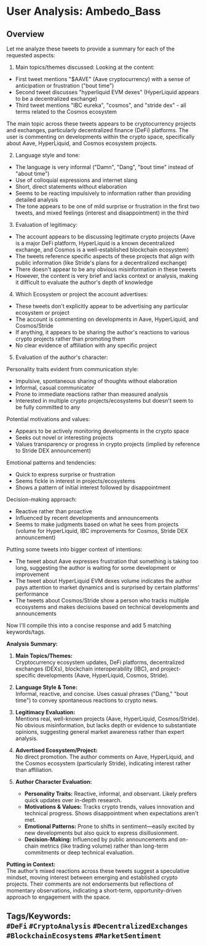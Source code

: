 # User Analysis: Ambedo_Bass

## Overview

<think>
Let me analyze these tweets to provide a summary for each of the requested aspects:

1. Main topics/themes discussed:
Looking at the content:
- First tweet mentions "$AAVE" (Aave cryptocurrency) with a sense of anticipation or frustration ("bout time")
- Second tweet discusses "hyperliquid EVM dexes" (HyperLiquid appears to be a decentralized exchange)
- Third tweet mentions "IBC eureka", "cosmos", and "stride dex" - all terms related to the Cosmos ecosystem

The main topic across these tweets appears to be cryptocurrency projects and exchanges, particularly decentralized finance (DeFi) platforms. The user is commenting on developments within the crypto space, specifically about Aave, HyperLiquid, and Cosmos ecosystem projects.

2. Language style and tone:
- The language is very informal ("Damn", "Dang", "bout time" instead of "about time")
- Use of colloquial expressions and internet slang
- Short, direct statements without elaboration
- Seems to be reacting impulsively to information rather than providing detailed analysis
- The tone appears to be one of mild surprise or frustration in the first two tweets, and mixed feelings (interest and disappointment) in the third

3. Evaluation of legitimacy:
- The account appears to be discussing legitimate crypto projects (Aave is a major DeFi platform, HyperLiquid is a known decentralized exchange, and Cosmos is a well-established blockchain ecosystem)
- The tweets reference specific aspects of these projects that align with public information (like Stride's plans for a decentralized exchange)
- There doesn't appear to be any obvious misinformation in these tweets
- However, the content is very brief and lacks context or analysis, making it difficult to evaluate the author's depth of knowledge

4. Which Ecosystem or project the account advertises:
- These tweets don't explicitly appear to be advertising any particular ecosystem or project
- The account is commenting on developments in Aave, HyperLiquid, and Cosmos/Stride
- If anything, it appears to be sharing the author's reactions to various crypto projects rather than promoting them
- No clear evidence of affiliation with any specific project

5. Evaluation of the author's character:

Personality traits evident from communication style:
- Impulsive, spontaneous sharing of thoughts without elaboration
- Informal, casual communicator
- Prone to immediate reactions rather than measured analysis
- Interested in multiple crypto projects/ecosystems but doesn't seem to be fully committed to any

Potential motivations and values:
- Appears to be actively monitoring developments in the crypto space
- Seeks out novel or interesting projects
- Values transparency or progress in crypto projects (implied by reference to Stride DEX announcement)

Emotional patterns and tendencies:
- Quick to express surprise or frustration
- Seems fickle in interest in projects/ecosystems
- Shows a pattern of initial interest followed by disappointment

Decision-making approach:
- Reactive rather than proactive
- Influenced by recent developments and announcements
- Seems to make judgments based on what he sees from projects (volume for HyperLiquid, IBC improvements for Cosmos, Stride DEX announcement)

Putting some tweets into bigger context of intentions:
- The tweet about Aave expresses frustration that something is taking too long, suggesting the author is waiting for some development or improvement
- The tweet about HyperLiquid EVM dexes volume indicates the author pays attention to market dynamics and is surprised by certain platforms' performance
- The tweets about Cosmos/Stride show a person who tracks multiple ecosystems and makes decisions based on technical developments and announcements

Now I'll compile this into a concise response and add 5 matching keywords/tags.
</think>

**Analysis Summary:**

1. **Main Topics/Themes:**  
   Cryptocurrency ecosystem updates, DeFi platforms, decentralized exchanges (DEXs), blockchain interoperability (IBC), and project-specific developments (Aave, HyperLiquid, Cosmos, Stride).

2. **Language Style & Tone:**  
   Informal, reactive, and concise. Uses casual phrases ("Dang," "bout time") to convey spontaneous reactions to crypto news.

3. **Legitimacy Evaluation:**  
   Mentions real, well-known projects (Aave, HyperLiquid, Cosmos/Stride). No obvious misinformation, but lacks depth or evidence to substantiate opinions, suggesting general market awareness rather than expert analysis.

4. **Advertised Ecosystem/Project:**  
   No direct promotion. The author comments on Aave, HyperLiquid, and the Cosmos ecosystem (particularly Stride), indicating interest rather than affiliation.

5. **Author Character Evaluation:**  
   - **Personality Traits:** Reactive, informal, and observant. Likely prefers quick updates over in-depth research.  
   - **Motivations & Values:** Tracks crypto trends, values innovation and technical progress. Shows disappointment when expectations aren't met.  
   - **Emotional Patterns:** Prone to shifts in sentiment—easily excited by new developments but also quick to express disillusionment.  
   - **Decision-Making:** Influenced by public announcements and on-chain metrics (like trading volume) rather than long-term commitments or deep technical evaluation.

**Putting in Context:**  
The author’s mixed reactions across these tweets suggest a speculative mindset, moving interest between emerging and established crypto projects. Their comments are not endorsements but reflections of momentary observations, indicating a short-term, opportunity-driven approach to engagement with the space.

**Tags/Keywords:**  
`#DeFi` `#CryptoAnalysis` `#DecentralizedExchanges` `#BlockchainEcosystems` `#MarketSentiment`
---
